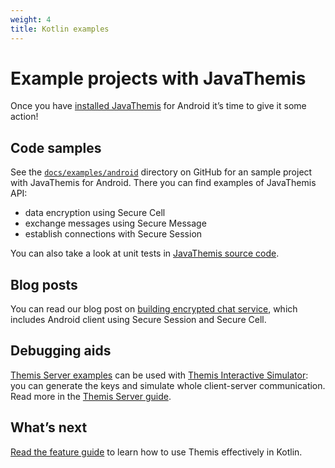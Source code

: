 ```yaml
---
weight: 4
title: Kotlin examples
---
```


# Example projects with JavaThemis

Once you have [installed JavaThemis](../installation-android/) for Android
it’s time to give it some action!

## Code samples

See the [`docs/examples/android`](https://github.com/cossacklabs/themis/tree/master/docs/examples/android)
directory on GitHub for an sample project with JavaThemis for Android.
There you can find examples of JavaThemis API:

  - data encryption using Secure Cell
  - exchange messages using Secure Message
  - establish connections with Secure Session

You can also take a look at unit tests
in [JavaThemis source code](https://github.com/cossacklabs/themis/tree/master/tests/themis/wrappers/android/com/cossacklabs/themis/test).

## Blog posts

You can read our blog post on [building encrypted chat service](https://www.cossacklabs.com/building-secure-chat),
which includes Android client using Secure Session and Secure Cell.

## Debugging aids

[Themis Server examples](https://github.com/cossacklabs/themis/tree/master/docs/examples/Themis-server/java)
can be used with [Themis Interactive Simulator](/simulator/interactive/):
you can generate the keys and simulate whole client-server communication.
Read more in the [Themis Server guide](/themis/debugging/themis-server/).

## What’s next

[Read the feature guide](../features/)
to learn how to use Themis effectively in Kotlin.
